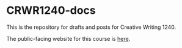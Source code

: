 # CRWR1240-docs
This is the repository for drafts and posts for Creative Writing 1240.

The public-facing website for this course is [here](http://crwr1240.netlify.com/).


